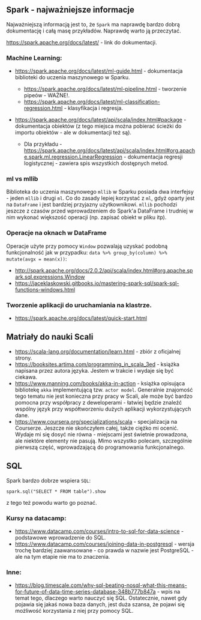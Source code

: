 ## Spark - najważniejsze informacje

Najważniejszą informacją jest to, że `Spark` ma naprawdę bardzo dobrą dokumentację i całą masę przykładów. Naprawdę warto ją przeczytać.

https://spark.apache.org/docs/latest/ - link do dokumentacji.

### Machine Learning:

- https://spark.apache.org/docs/latest/ml-guide.html - dokumentacja biblioteki do uczenia maszynowego w Sparku.
  - https://spark.apache.org/docs/latest/ml-pipeline.html - tworzenie pipeów - WAŻNE!.
  - https://spark.apache.org/docs/latest/ml-classification-regression.html - klasyfikacja i regresja.
  
- https://spark.apache.org/docs/latest/api/scala/index.html#package - dokumentacja obiektów (z tego miejsca można pobierać ścieżki do importu obiektów - ale w dokumentacji też są).
  - Dla przykładu - https://spark.apache.org/docs/latest/api/scala/index.html#org.apache.spark.ml.regression.LinearRegression - dokumentacja regresji logistycznej - zawiera spis wszystkich dostępnych metod.
  
### ml vs mllib 

Biblioteka do uczenia maszynowego `mllib` w Sparku posiada dwa interfejsy - jeden `mllib` i drugi `ml`. Co do zasady lepiej korzystać z `ml`, gdyż oparty jest na `DataFrame` i jest bardziej przyjazny użytkownikowi. `mllib` pochodzi jeszcze z czasów przed wprowadzeniem do Spark'a DataFrame i trudniej w nim wykonać większość operacji (np. zapisać obiekt w pliku itp).

### Operacje na oknach w DataFrame

Operacje użyte przy pomocy `Window` pozwalają uzyskać podobną funkcjonalność jak w przypadku:
`data %>% group_by(column) %>% mutate(avgx = mean(x))`:

- http://spark.apache.org/docs/2.0.2/api/scala/index.html#org.apache.spark.sql.expressions.Window
- https://jaceklaskowski.gitbooks.io/mastering-spark-sql/spark-sql-functions-windows.html


### Tworzenie aplikacji do uruchamiania na klastrze.

- https://spark.apache.org/docs/latest/quick-start.html

## Matriały do nauki Scali

- https://scala-lang.org/documentation/learn.html - zbiór z oficjalnej strony.
- https://booksites.artima.com/programming_in_scala_3ed - książka napisana przez autora języka. Jestem w trakcie i wydaje się być ciekawa.
- https://www.manning.com/books/akka-in-action - książka opisująca bibliotekę `akka` implementującą tzw. `actor model`. Generalnie znajomość tego tematu nie jest konieczna przy pracy w Scali, ale może być bardzo pomocna przy współpracy z deweloperami - łatwiej będzie znaleźć wspólny język przy współtworzeniu dużych aplikacji wykorzystujących dane.
- https://www.coursera.org/specializations/scala - specjalizacja na Courserze. Jeszcze nie skończyłem całej, także ciężko mi ocenić. Wydaje mi się dosyć nie równa - miejscami jest świetnie prowadzona, ale niektóre elementy nie pasują. Mimo wszystko polecam, szczególnie pierwszą część, wprowadzającą do programowania funkcjonalnego.

## SQL

Spark bardzo dobrze wspiera `SQL`:

```
spark.sql("SELECT * FROM table").show
```

z tego też powodu warto go poznać.

### Kursy na datacamp:

- https://www.datacamp.com/courses/intro-to-sql-for-data-science - podstawowe wprowadzenie do SQL.
- https://www.datacamp.com/courses/joining-data-in-postgresql - wersja trochę bardziej zaawansowane - co prawda w nazwie jest PostgreSQL - ale na tym etapie nie ma to znaczenia.

### Inne: 

- https://blog.timescale.com/why-sql-beating-nosql-what-this-means-for-future-of-data-time-series-database-348b777b847a - wpis na temat tego, dlaczego warto nauczyć się SQL. Ostatecznie, nawet gdy pojawia się jakaś nowa baza danych, jest duża szansa, że pojawi się możliwość korzystania z niej przy pomocy SQL.
